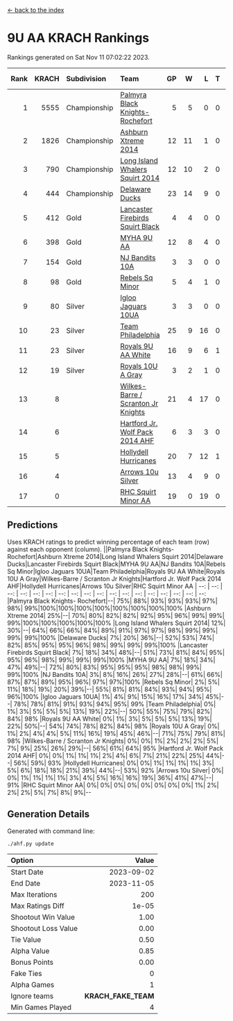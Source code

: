 [<- back to the index](readme.md)
# 9U AA KRACH Rankings
Rankings generated on Sat Nov 11 07:02:22 2023.

Rank|KRACH|Subdivision|Team|GP|W|L|T|OTW|OTL|SoS|Exp Wins|Win Diff
---:|---:|:---|:---|---:|---:|---:|---:|---:|---:|---:|---:|---:
1|5555|Championship|[Palmyra Black Knights- Rochefort](https://gamesheetstats.com/seasons/3659/teams/140260/schedule)|5|5|0|0|0|0|155|5.8|-0.0
2|1826|Championship|[Ashburn Xtreme 2014](https://gamesheetstats.com/seasons/3659/teams/140217/schedule)|12|11|1|0|0|0|207|11.8|-0.0
3|790|Championship|[Long Island Whalers Squirt 2014](https://gamesheetstats.com/seasons/3659/teams/140221/schedule)|12|10|2|0|1|0|274|10.8|-0.0
4|444|Championship|[Delaware Ducks](https://gamesheetstats.com/seasons/3659/teams/140218/schedule)|23|14|9|0|0|3|925|14.8|-0.0
5|412|Gold|[Lancaster Firebirds Squirt Black](https://gamesheetstats.com/seasons/3659/teams/140256/schedule)|4|4|0|0|0|0|13|4.9|0.0
6|398|Gold|[MYHA 9U AA](https://gamesheetstats.com/seasons/3659/teams/140222/schedule)|12|8|4|0|2|0|298|8.8|-0.0
7|154|Gold|[NJ Bandits 10A](https://gamesheetstats.com/seasons/3659/teams/140259/schedule)|3|3|0|0|0|0|6|3.9|0.0
8|98|Gold|[Rebels Sq Minor](https://gamesheetstats.com/seasons/3659/teams/140223/schedule)|5|4|1|0|1|0|80|4.9|0.0
9|80|Silver|[Igloo Jaguars 10UA](https://gamesheetstats.com/seasons/3659/teams/140253/schedule)|3|3|0|0|0|0|3|3.9|0.0
10|23|Silver|[Team Philadelphia](https://gamesheetstats.com/seasons/3659/teams/140226/schedule)|25|9|16|0|0|1|646|9.9|0.0
11|23|Silver|[Royals 9U AA White](https://gamesheetstats.com/seasons/3659/teams/140225/schedule)|16|9|6|1|0|0|179|10.4|0.0
12|19|Silver|[Royals 10U A Gray](https://gamesheetstats.com/seasons/3659/teams/140262/schedule)|3|2|1|0|0|0|9|2.9|0.0
13|8||[Wilkes-Barre / Scranton Jr Knights](https://gamesheetstats.com/seasons/3659/teams/140228/schedule)|21|4|17|0|0|0|733|4.9|0.0
14|6||[Hartford Jr. Wolf Pack 2014 AHF](https://gamesheetstats.com/seasons/3659/teams/140219/schedule)|6|3|3|0|0|0|116|3.9|0.0
15|5||[Hollydell Hurricanes](https://gamesheetstats.com/seasons/3659/teams/140220/schedule)|20|7|12|1|0|0|125|8.4|0.0
16|4||[Arrows 10u Silver](https://gamesheetstats.com/seasons/3659/teams/140216/schedule)|13|4|9|0|0|0|212|4.9|0.0
17|0||[RHC Squirt Minor AA](https://gamesheetstats.com/seasons/3659/teams/140224/schedule)|19|0|19|0|0|0|120|0.9|0.0

## Predictions
Uses KRACH ratings to predict winning percentage of each team (row) against each opponent (column).
||Palmyra Black Knights- Rochefort|Ashburn Xtreme 2014|Long Island Whalers Squirt 2014|Delaware Ducks|Lancaster Firebirds Squirt Black|MYHA 9U AA|NJ Bandits 10A|Rebels Sq Minor|Igloo Jaguars 10UA|Team Philadelphia|Royals 9U AA White|Royals 10U A Gray|Wilkes-Barre / Scranton Jr Knights|Hartford Jr. Wolf Pack 2014 AHF|Hollydell Hurricanes|Arrows 10u Silver|RHC Squirt Minor AA
| --: | --: | --: | --: | --: | --: | --: | --: | --: | --: | --: | --: | --: | --: | --: | --: | --: | --: 
|Palmyra Black Knights- Rochefort|--| 75%| 88%| 93%| 93%| 93%| 97%| 98%| 99%|100%|100%|100%|100%|100%|100%|100%|100%
|Ashburn Xtreme 2014| 25%|--| 70%| 80%| 82%| 82%| 92%| 95%| 96%| 99%| 99%| 99%|100%|100%|100%|100%|100%
|Long Island Whalers Squirt 2014| 12%| 30%|--| 64%| 66%| 66%| 84%| 89%| 91%| 97%| 97%| 98%| 99%| 99%| 99%| 99%|100%
|Delaware Ducks|  7%| 20%| 36%|--| 52%| 53%| 74%| 82%| 85%| 95%| 95%| 96%| 98%| 99%| 99%| 99%|100%
|Lancaster Firebirds Squirt Black|  7%| 18%| 34%| 48%|--| 51%| 73%| 81%| 84%| 95%| 95%| 96%| 98%| 99%| 99%| 99%|100%
|MYHA 9U AA|  7%| 18%| 34%| 47%| 49%|--| 72%| 80%| 83%| 95%| 95%| 95%| 98%| 98%| 99%| 99%|100%
|NJ Bandits 10A|  3%|  8%| 16%| 26%| 27%| 28%|--| 61%| 66%| 87%| 87%| 89%| 95%| 96%| 97%| 97%|100%
|Rebels Sq Minor|  2%|  5%| 11%| 18%| 19%| 20%| 39%|--| 55%| 81%| 81%| 84%| 93%| 94%| 95%| 96%|100%
|Igloo Jaguars 10UA|  1%|  4%|  9%| 15%| 16%| 17%| 34%| 45%|--| 78%| 78%| 81%| 91%| 93%| 94%| 95%| 99%
|Team Philadelphia|  0%|  1%|  3%|  5%|  5%|  5%| 13%| 19%| 22%|--| 50%| 55%| 75%| 79%| 82%| 84%| 98%
|Royals 9U AA White|  0%|  1%|  3%|  5%|  5%|  5%| 13%| 19%| 22%| 50%|--| 54%| 74%| 78%| 82%| 84%| 98%
|Royals 10U A Gray|  0%|  1%|  2%|  4%|  4%|  5%| 11%| 16%| 19%| 45%| 46%|--| 71%| 75%| 79%| 81%| 98%
|Wilkes-Barre / Scranton Jr Knights|  0%|  0%|  1%|  2%|  2%|  2%|  5%|  7%|  9%| 25%| 26%| 29%|--| 56%| 61%| 64%| 95%
|Hartford Jr. Wolf Pack 2014 AHF|  0%|  0%|  1%|  1%|  1%|  2%|  4%|  6%|  7%| 21%| 22%| 25%| 44%|--| 56%| 59%| 93%
|Hollydell Hurricanes|  0%|  0%|  1%|  1%|  1%|  1%|  3%|  5%|  6%| 18%| 18%| 21%| 39%| 44%|--| 53%| 92%
|Arrows 10u Silver|  0%|  0%|  1%|  1%|  1%|  1%|  3%|  4%|  5%| 16%| 16%| 19%| 36%| 41%| 47%|--| 91%
|RHC Squirt Minor AA|  0%|  0%|  0%|  0%|  0%|  0%|  0%|  0%|  1%|  2%|  2%|  2%|  5%|  7%|  8%|  9%|--

## Generation Details

Generated with command line:
```
./ahf.py update
```

| Option | Value |
| :----- | ----: |
| Start Date | 2023-09-02 |
| End Date | 2023-11-05 |
| Max Iterations | 200 |
| Max Ratings Diff | 1e-05 |
| Shootout Win Value | 1.00 |
| Shootout Loss Value | 0.00 |
| Tie Value | 0.50 |
| Alpha Value | 0.85 |
| Bonus Points | 0.00 |
| Fake Ties | 0 |
| Alpha Games | 1 |
| Ignore teams | __KRACH_FAKE_TEAM__ |
| Min Games Played | 4 |

